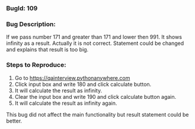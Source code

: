 ### BugId: 109

### Bug Description:

If we pass number 171 and greater than 171 and lower then 991. It shows infinity as a result. Actually it is not correct. Statement could be changed and explains that result is too big.

### Steps to Reproduce:

1. Go to https://qainterview.pythonanywhere.com
2. Click input box and write 180 and click calculate button.
3. It will calculate the result as infinity.
4. Clear the input box and write 190 and click calculate button again.
5. It will calculate the result as infinity again.

This bug did not affect the main functionality but result statement could be better.
